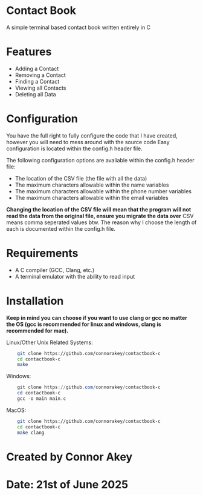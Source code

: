 # Contact Book
A simple terminal based contact book written entirely in C

# Features
- Adding a Contact
- Removing a Contact
- Finding a Contact
- Viewing all Contacts
- Deleting all Data

# Configuration
You have the full right to fully configure the code that I have created, however you will need to mess around with the source code
Easy configuration is located within the config.h header file.

The following configuration options are avaliable within the config.h header file:
- The location of the CSV file (the file with all the data)
- The maximum characters allowable within the name variables
- The maximum characters allowable within the phone number variables
- The maximum characters allowable within the email variables

**Changing the location of the CSV file will mean that the program will not read the data from the original file, ensure you migrate the data over**
CSV means comma seperated values btw.
The reason why I choose the length of each is documented within the config.h file.

# Requirements
- A C compiler (GCC, Clang, etc.)
- A terminal emulator with the ability to read input

# Installation
**Keep in mind you can choose if you want to use clang or gcc no matter the OS (gcc is recommended for linux and windows, clang is recommended for mac).**

Linux/Other Unix Related Systems:
```bash
    git clone https://github.com/connorakey/contactbook-c
    cd contactbook-c
    make
```

Windows:
```powershell
    git clone https://github.com/connorakey/contactbook-c
    cd contactbook-c
    gcc -o main main.c
```

MacOS:
```zsh
    git clone https://github.com/connorakey/contactbook-c
    cd contactbook-c
    make clang
```

# Created by Connor Akey
# Date: 21st of June 2025
